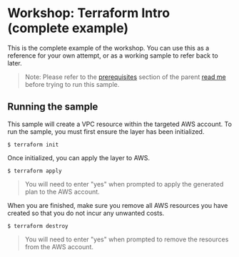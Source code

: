 # Workshop: Terraform Intro (complete example)

This is the complete example of the workshop. You can use this as a reference for your own attempt, or as a working sample to refer back to later.

> Note: Please refer to the [prerequisites](../README.md#Prerequisites) section of the parent [read me](../README.md) before trying to run this sample.

## Running the sample

This sample will create a VPC resource within the targeted AWS account. To run the sample, you must first ensure the layer has been initialized.

```shell
$ terraform init
```

Once initialized, you can apply the layer to AWS.

```shell
$ terraform apply
```

> You will need to enter "yes" when prompted to apply the generated plan to the AWS account.

When you are finished, make sure you remove all AWS resources you have created so that you do not incur any unwanted costs.

```shell
$ terraform destroy
```

> You will need to enter "yes" when prompted to remove the resources from the AWS account.
